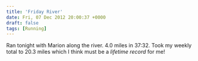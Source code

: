 ```yaml
---
title: 'Friday River'
date: Fri, 07 Dec 2012 20:00:37 +0000
draft: false
tags: [Running]
---
```


Ran tonight with Marion along the river. 4.0 miles in 37:32. Took my weekly total to 20.3 miles which I think must be a _lifetime record_ for me!